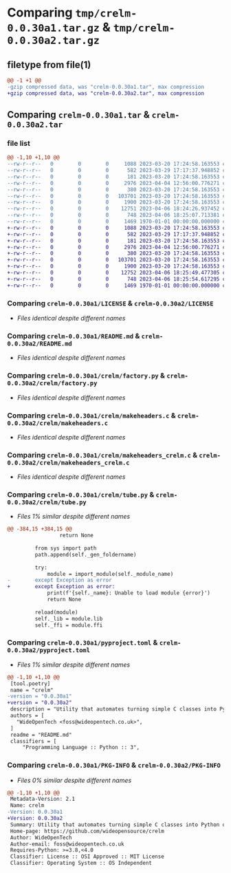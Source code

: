 # Comparing `tmp/crelm-0.0.30a1.tar.gz` & `tmp/crelm-0.0.30a2.tar.gz`

## filetype from file(1)

```diff
@@ -1 +1 @@
-gzip compressed data, was "crelm-0.0.30a1.tar", max compression
+gzip compressed data, was "crelm-0.0.30a2.tar", max compression
```

## Comparing `crelm-0.0.30a1.tar` & `crelm-0.0.30a2.tar`

### file list

```diff
@@ -1,10 +1,10 @@
--rw-r--r--   0        0        0     1088 2023-03-20 17:24:58.163553 crelm-0.0.30a1/LICENSE
--rw-r--r--   0        0        0      582 2023-03-29 17:17:37.948852 crelm-0.0.30a1/README.md
--rw-r--r--   0        0        0      181 2023-03-20 17:24:58.163553 crelm-0.0.30a1/crelm/__init__.py
--rw-r--r--   0        0        0     2976 2023-04-04 12:56:00.776271 crelm-0.0.30a1/crelm/factory.py
--rw-r--r--   0        0        0      380 2023-03-20 17:24:58.163553 crelm-0.0.30a1/crelm/libcrelm.py
--rw-r--r--   0        0        0   103701 2023-03-20 17:24:58.163553 crelm-0.0.30a1/crelm/makeheaders.c
--rw-r--r--   0        0        0     1900 2023-03-20 17:24:58.163553 crelm-0.0.30a1/crelm/makeheaders_crelm.c
--rw-r--r--   0        0        0    12751 2023-04-06 18:24:26.937452 crelm-0.0.30a1/crelm/tube.py
--rw-r--r--   0        0        0      748 2023-04-06 18:25:07.713381 crelm-0.0.30a1/pyproject.toml
--rw-r--r--   0        0        0     1469 1970-01-01 00:00:00.000000 crelm-0.0.30a1/PKG-INFO
+-rw-r--r--   0        0        0     1088 2023-03-20 17:24:58.163553 crelm-0.0.30a2/LICENSE
+-rw-r--r--   0        0        0      582 2023-03-29 17:17:37.948852 crelm-0.0.30a2/README.md
+-rw-r--r--   0        0        0      181 2023-03-20 17:24:58.163553 crelm-0.0.30a2/crelm/__init__.py
+-rw-r--r--   0        0        0     2976 2023-04-04 12:56:00.776271 crelm-0.0.30a2/crelm/factory.py
+-rw-r--r--   0        0        0      380 2023-03-20 17:24:58.163553 crelm-0.0.30a2/crelm/libcrelm.py
+-rw-r--r--   0        0        0   103701 2023-03-20 17:24:58.163553 crelm-0.0.30a2/crelm/makeheaders.c
+-rw-r--r--   0        0        0     1900 2023-03-20 17:24:58.163553 crelm-0.0.30a2/crelm/makeheaders_crelm.c
+-rw-r--r--   0        0        0    12752 2023-04-06 18:25:49.477305 crelm-0.0.30a2/crelm/tube.py
+-rw-r--r--   0        0        0      748 2023-04-06 18:25:54.617295 crelm-0.0.30a2/pyproject.toml
+-rw-r--r--   0        0        0     1469 1970-01-01 00:00:00.000000 crelm-0.0.30a2/PKG-INFO
```

### Comparing `crelm-0.0.30a1/LICENSE` & `crelm-0.0.30a2/LICENSE`

 * *Files identical despite different names*

### Comparing `crelm-0.0.30a1/README.md` & `crelm-0.0.30a2/README.md`

 * *Files identical despite different names*

### Comparing `crelm-0.0.30a1/crelm/factory.py` & `crelm-0.0.30a2/crelm/factory.py`

 * *Files identical despite different names*

### Comparing `crelm-0.0.30a1/crelm/makeheaders.c` & `crelm-0.0.30a2/crelm/makeheaders.c`

 * *Files identical despite different names*

### Comparing `crelm-0.0.30a1/crelm/makeheaders_crelm.c` & `crelm-0.0.30a2/crelm/makeheaders_crelm.c`

 * *Files identical despite different names*

### Comparing `crelm-0.0.30a1/crelm/tube.py` & `crelm-0.0.30a2/crelm/tube.py`

 * *Files 1% similar despite different names*

```diff
@@ -384,15 +384,15 @@
                 return None
 
         from sys import path
         path.append(self._gen_foldername)
 
         try:
             module = import_module(self._module_name)
-        except Exception as error
+        except Exception as error:
             print(f'{self._name}: Unable to load module {error}')
             return None
 
         reload(module)
         self._lib = module.lib
         self._ffi = module.ffi
```

### Comparing `crelm-0.0.30a1/pyproject.toml` & `crelm-0.0.30a2/pyproject.toml`

 * *Files 1% similar despite different names*

```diff
@@ -1,10 +1,10 @@
 [tool.poetry]
 name = "crelm"
-version = "0.0.30a1"
+version = "0.0.30a2"
 description = "Utility that automates turning simple C classes into Python objects"
 authors = [
   "WideOpenTech <foss@wideopentech.co.uk>",
 ]
 readme = "README.md"
 classifiers = [
     "Programming Language :: Python :: 3",
```

### Comparing `crelm-0.0.30a1/PKG-INFO` & `crelm-0.0.30a2/PKG-INFO`

 * *Files 0% similar despite different names*

```diff
@@ -1,10 +1,10 @@
 Metadata-Version: 2.1
 Name: crelm
-Version: 0.0.30a1
+Version: 0.0.30a2
 Summary: Utility that automates turning simple C classes into Python objects
 Home-page: https://github.com/wideopensource/crelm
 Author: WideOpenTech
 Author-email: foss@wideopentech.co.uk
 Requires-Python: >=3.8,<4.0
 Classifier: License :: OSI Approved :: MIT License
 Classifier: Operating System :: OS Independent
```

